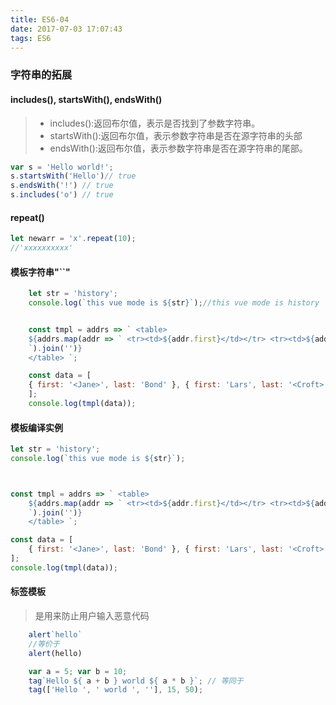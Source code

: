```yaml
---
title: ES6-04
date: 2017-07-03 17:07:43
tags: ES6
---
```

### 字符串的拓展
#### includes(), startsWith(), endsWith()

> * includes():返回布尔值，表示是否找到了参数字符串。
> * startsWith():返回布尔值，表示参数字符串是否在源字符串的头部
> * endsWith():返回布尔值，表示参数字符串是否在源字符串的尾部。

```javascript
var s = 'Hello world!';
s.startsWith('Hello')// true
s.endsWith('!') // true
s.includes('o') // true
```

#### repeat()
```javascript
let newarr = 'x'.repeat(10);
//'xxxxxxxxxx'
```
#### 模板字符串"``"

```javascript
	let str = 'history';
	console.log(`this vue mode is ${str}`);//this vue mode is history


	const tmpl = addrs => ` <table>
	${addrs.map(addr => ` <tr><td>${addr.first}</td></tr> <tr><td>${addr.last}</td></tr>
	`).join('')}
	</table> `;

	const data = [
	{ first: '<Jane>', last: 'Bond' }, { first: 'Lars', last: '<Croft>' },
	];
	console.log(tmpl(data));
```
#### 模板编译实例
```javascript
let str = 'history';
console.log(`this vue mode is ${str}`);



const tmpl = addrs => ` <table>
	${addrs.map(addr => ` <tr><td>${addr.first}</td></tr> <tr><td>${addr.last}</td></tr>
	`).join('')}
	</table> `;

const data = [
	{ first: '<Jane>', last: 'Bond' }, { first: 'Lars', last: '<Croft>' },
];
console.log(tmpl(data));

```
#### 标签模板
> 是用来防止用户输入恶意代码
```javascript
	alert`hello`
	//等价于
	alert(hello)

	var a = 5; var b = 10;
	tag`Hello ${ a + b } world ${ a * b }`; // 等同于
	tag(['Hello ', ' world ', ''], 15, 50);
```



